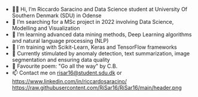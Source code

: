 - 🧑‍🎓 Hi, I’m Riccardo Saracino and Data Science student at University Of Southern Denmark (SDU) in Odense
- 🔭 I’m searching for a MSc project in 2022 involving Data Science, Modelling and Visualization
- 🌱 I’m learning advanced data mining methods, Deep Learning algorithms and natural language processing (NLP)
- 🦾 I´m training with Scikit-Learn, Keras and TensorFlow frameworks
- 🧠 Currently stimulated by anomaly detection, text summarization, image segmentation and ensuring data quality
- 📜 Favourite poem: "Go all the way" by C.B. 
- 📫 Contact me on risar16@student.sdu.dk or  https://www.linkedin.com/in/riccardosaracino/
https://raw.githubusercontent.com/RiSar16/RiSar16/main/header.png
